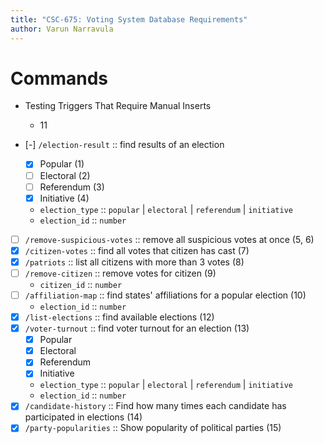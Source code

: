 ```yaml
---
title: "CSC-675: Voting System Database Requirements"
author: Varun Narravula
---
```


# Commands

-   Testing Triggers That Require Manual Inserts

    -   11

-   [-] `/election-result` :: find results of an election
    -   [x] Popular (1)
    -   [ ] Electoral (2)
    -   [ ] Referendum (3)
    -   [x] Initiative (4)
    -   `election_type` :: `popular` | `electoral` | `referendum` | `initiative`
    -   `election_id` :: `number`
-   [ ] `/remove-suspicious-votes` :: remove all suspicious votes at once (5, 6)
-   [x] `/citizen-votes` :: find all votes that citizen has cast (7)
-   [x] `/patriots` :: list all citizens with more than 3 votes (8)
-   [ ] `/remove-citizen` :: remove votes for citizen (9)
    -   `citizen_id` :: `number`
-   [ ] `/affiliation-map` :: find states' affiliations for a popular election (10)
    -   `election_id` :: `number`
-   [x] `/list-elections` :: find available elections (12)
-   [x] `/voter-turnout` :: find voter turnout for an election (13)
    -   [x] Popular
    -   [x] Electoral
    -   [x] Referendum
    -   [x] Initiative
    -   `election_type` :: `popular` | `electoral` | `referendum` | `initiative`
    -   `election_id` :: `number`
-   [x] `/candidate-history` :: Find how many times each candidate has participated in elections (14)
-   [x] `/party-popularities` :: Show popularity of political parties (15)
